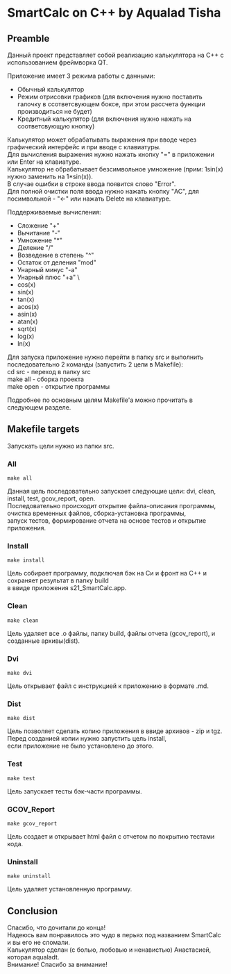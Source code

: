 # SmartCalc on C++ by Aqualad Tisha

## Preamble

Данный проект представляет собой реализацию калькулятора на C++ с использованием фреймворка QT.

Приложение имеет 3 режима работы с данными:
- Обычный калькулятор
- Режим отрисовки графиков (для включения нужно поставить галочку в ссответсвующем боксе, при этом рассчета функции производиться не будет)
- Кредитный калькулятор (для включения нужно нажать на соответсвующую кнопку)

Калькулятор может обрабатывать выражения при вводе через графический интерфейс и при вводе с клавиатуры. \
Для вычисления выражения нужно нажать кнопку "=" в приложении или Enter на клавиатуре. \
Калькулятор не обрабатывает безсимвольное умножение (прим: 1sin(x) нужно заменить на 1*sin(x)). \
В случае ошибки в строке ввода появится слово "Error". \
Для полной очистки поля ввода нужно нажать кнопку "AC", для посимвольной - "<-" или нажать Delete на клавиатуре.

Поддерживаемые вычисления:

* Сложение "+"
* Вычитание "-"
* Умножение "*"
* Деление "/"
* Возведение в степень "^"
* Остаток от деления "mod"
* Унарный минус "-a"
* Унарный плюс "+a"
  \
* cos(x)
* sin(x)
* tan(x)
* acos(x)
* asin(x)
* atan(x)
* sqrt(x)
* log(x)
* ln(x)

Для запуска приложение нужно перейти в папку src и выполнить последовательно 2 команды (запустить 2 цели в Makefile): \
cd src - переход в папку src \
make all - сборка проекта \
make open - открытие программы

Подробнее по основным целям Makefile'а можно прочитать в следующем разделе.

## Makefile targets

Запускать цели нужно из папки src.

### All
```
make all
```
Данная цель последовательно запускает следующие цели: dvi, clean, install, test, gcov_report, open. \
Последовательно происходит открытие файла-описания программы, очистка временных файлов, сборка-установка программы, \
запуск тестов, формирование отчета на основе тестов и открытие приложения.

### Install
```
make install
```
Цель собирает программу, подключая бэк на Си и фронт на С++ и сохраняет результат в папку build \
в ввиде приложения s21_SmartСalc.app.

### Clean
```
make clean
```
Цель удаляет все .o файлы, папку build, файлы отчета (gcov_report), и созданные архивы(dist).

### Dvi
```
make dvi
```
Цель открывает файл с инструкцией к приложению в формате .md.

### Dist
```
make dist
```
Цель позволяет сделать копию приложения в ввиде архивов - zip и tgz. \
Перед созданией копии нужно запустить цель install, \
если приложение не было установлено до этого.

### Test
```
make test
```
Цель запускает тесты бэк-части программы.

### GCOV_Report
```
make gcov_report
```
Цель создает и открывает html файл с отчетом по покрытию тестами кода.

###  Uninstall
```
make uninstall
```
Цель удаляет установленную программу.

## Conclusion

Спасибо, что дочитали до конца! \
Надеюсь вам понравилось это чудо в перьях под названием SmartCalc и вы его не сломали. \
Калькулятор сделан (с болью, любовью и ненавистью) Анастасией, которая aqualadt. \
Внимание! Спасибо за внимание!
